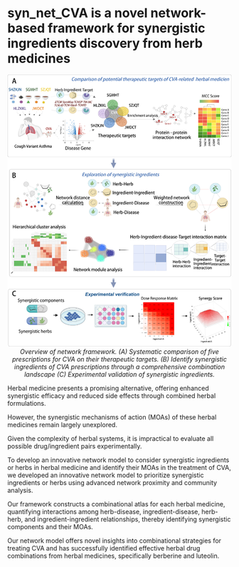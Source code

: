 # syn_net_CVA is a novel network-based framework for synergistic ingredients discovery from herb medicines

<p align="center">
  <img src="Figure1.png" alt="Overview Figure" width="800">
  <br>
  <em>Overview of network framework. (A) Systematic comparison of five prescriptions for CVA on their therapeutic targets. (B) Identify synergistic ingredients of CVA prescriptions through a comprehensive combination landscape (C) Experimental validation of synergistic ingredients.</em>
</p>

 Herbal medicine presents a promising alternative, offering enhanced synergistic efficacy and reduced side effects through combined herbal formulations. 
 
 However, the synergistic mechanisms of action (MOAs) of these herbal medicines remain largely unexplored. 
 
 Given the complexity of herbal systems, it is impractical to evaluate all possible drug/ingredient pairs experimentally.
 
To develop an innovative network model to consider synergistic ingredients or herbs in herbal medicine and identify their MOAs in the treatment of CVA, we developed an innovative network model to prioritize synergistic ingredients or herbs using advanced network proximity and community analysis. 

Our framework constructs a combinational atlas for each herbal medicine, quantifying interactions among herb-disease, ingredient-disease, herb-herb, and ingredient-ingredient relationships, thereby identifying synergistic components and their MOAs. 

Our network model offers novel insights into combinational strategies for treating CVA and has successfully identified effective herbal drug combinations from herbal medicines, specifically berberine and luteolin.

